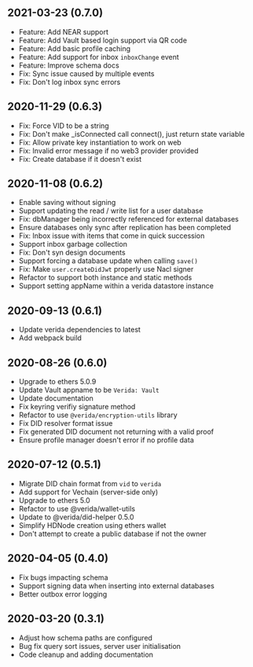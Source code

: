 
2021-03-23 (0.7.0)
--------------------

- Feature: Add NEAR support
- Feature: Add Vault based login support via QR code
- Feature: Add basic profile caching
- Feature: Add support for inbox `inboxChange` event
- Feature: Improve schema docs
- Fix: Sync issue caused by multiple events
- Fix: Don't log inbox sync errors

2020-11-29 (0.6.3)
--------------------

- Fix: Force VID to be a string
- Fix: Don't make _isConnected call connect(), just return state variable
- Fix: Allow private key instantiation to work on web
- Fix: Invalid error message if no web3 provider provided
- Fix: Create database if it doesn't exist


2020-11-08 (0.6.2)
--------------------

- Enable saving without signing
- Support updating the read / write list for a user database
- Fix: dbManager being incorrectly referenced for external databases
- Ensure databases only sync after replication has been completed
- Fix: Inbox issue with items that come in quick succession
- Support inbox garbage collection
- Fix: Don't syn design documents
- Support forcing a database update when calling `save()`
- Fix: Make `user.createDidJwt` properly use Nacl signer
- Refactor to support both instance and static methods
- Support setting appName within a verida datastore instance

2020-09-13 (0.6.1)
--------------------

- Update verida dependencies to latest
- Add webpack build

2020-08-26 (0.6.0)
--------------------

- Upgrade to ethers 5.0.9
- Update Vault appname to be `Verida: Vault`
- Update documentation
- Fix keyring verifiy signature method
- Refactor to use `@verida/encryption-utils` library
- Fix DID resolver format issue
- Fix generated DID document not returning with a valid proof
- Ensure profile manager doesn't error if no profile data

2020-07-12 (0.5.1)
--------------------

- Migrate DID chain format from `vid` to `verida`
- Add support for Vechain (server-side only)
- Upgrade to ethers 5.0
- Refactor to use @verida/wallet-utils
- Update to @verida/did-helper 0.5.0
- Simplify HDNode creation using ethers wallet
- Don't attempt to create a public database if not the owner

2020-04-05 (0.4.0)
--------------------

- Fix bugs impacting schema
- Support signing data when inserting into external databases
- Better outbox error logging 

2020-03-20 (0.3.1)
--------------------

- Adjust how schema paths are configured
- Bug fix query sort issues, server user initialisation
- Code cleanup and adding documentation